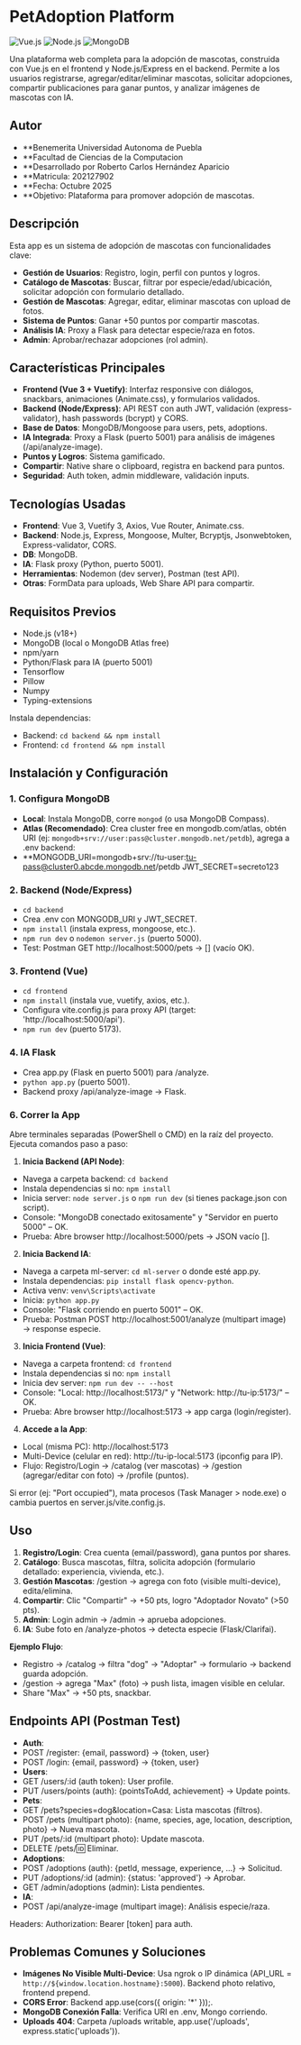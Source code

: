 # PetAdoption Platform

![Vue.js](https://img.shields.io/badge/Vue.js-3.0-green?style=flat&logo=vue.js) ![Node.js](https://img.shields.io/badge/Node.js-18.x-blue?style=flat&logo=node.js) ![MongoDB](https://img.shields.io/badge/MongoDB-6.0-yellow?style=flat&logo=mongodb)

Una plataforma web completa para la adopción de mascotas, construida con Vue.js en el frontend y Node.js/Express en el backend. Permite a los usuarios registrarse, agregar/editar/eliminar mascotas, solicitar adopciones, compartir publicaciones para ganar puntos, y analizar imágenes de mascotas con IA.

## Autor
- **Benemerita Universidad Autonoma de Puebla
- **Facultad de Ciencias de la Computacion
- **Desarrollado por Roberto Carlos Hernández Aparicio   
- **Matricula: 202127902 
- **Fecha: Octubre 2025  
- **Objetivo: Plataforma para promover adopción de mascotas.

## Descripción

Esta app es un sistema de adopción de mascotas con funcionalidades clave:
- **Gestión de Usuarios**: Registro, login, perfil con puntos y logros.
- **Catálogo de Mascotas**: Buscar, filtrar por especie/edad/ubicación, solicitar adopción con formulario detallado.
- **Gestión de Mascotas**: Agregar, editar, eliminar mascotas con upload de fotos.
- **Sistema de Puntos**: Ganar +50 puntos por compartir mascotas.
- **Análisis IA**: Proxy a Flask para detectar especie/raza en fotos.
- **Admin**: Aprobar/rechazar adopciones (rol admin).

## Características Principales

- **Frontend (Vue 3 + Vuetify)**: Interfaz responsive con diálogos, snackbars, animaciones (Animate.css), y formularios validados.
- **Backend (Node/Express)**: API REST con auth JWT, validación (express-validator), hash passwords (bcrypt) y CORS.
- **Base de Datos**: MongoDB/Mongoose para users, pets, adoptions.
- **IA Integrada**: Proxy a Flask (puerto 5001) para análisis de imágenes (/api/analyze-image).
- **Puntos y Logros**: Sistema gamificado.
- **Compartir**: Native share o clipboard, registra en backend para puntos.
- **Seguridad**: Auth token, admin middleware, validación inputs.

## Tecnologías Usadas

- **Frontend**: Vue 3, Vuetify 3, Axios, Vue Router, Animate.css.
- **Backend**: Node.js, Express, Mongoose, Multer, Bcryptjs, Jsonwebtoken, Express-validator, CORS.
- **DB**: MongoDB.
- **IA**: Flask proxy (Python, puerto 5001).
- **Herramientas**: Nodemon (dev server), Postman (test API).
- **Otras**: FormData para uploads, Web Share API para compartir.

## Requisitos Previos

- Node.js (v18+)
- MongoDB (local o MongoDB Atlas free)
- npm/yarn
- Python/Flask para IA (puerto 5001)
- Tensorflow
- Pillow
- Numpy
- Typing-extensions

Instala dependencias:
- Backend: `cd backend && npm install`
- Frontend: `cd frontend && npm install`

## Instalación y Configuración

### 1. Configura MongoDB
- **Local**: Instala MongoDB, corre `mongod` (o usa MongoDB Compass).
- **Atlas (Recomendado)**: Crea cluster free en mongodb.com/atlas, obtén URI (ej: `mongodb+srv://user:pass@cluster.mongodb.net/petdb`), agrega a .env backend:
- **MONGODB_URI=mongodb+srv://tu-user:tu-pass@cluster0.abcde.mongodb.net/petdb JWT_SECRET=secreto123

### 2. Backend (Node/Express)
- `cd backend`
- Crea .env con MONGODB_URI y JWT_SECRET.
- `npm install` (instala express, mongoose, etc.).
- `npm run dev` o `nodemon server.js` (puerto 5000).
- Test: Postman GET http://localhost:5000/pets → [] (vacío OK).

### 3. Frontend (Vue)
- `cd frontend`
- `npm install` (instala vue, vuetify, axios, etc.).
- Configura vite.config.js para proxy API (target: 'http://localhost:5000/api').
- `npm run dev` (puerto 5173).

### 4. IA Flask
- Crea app.py (Flask en puerto 5001) para /analyze.
- `python app.py` (puerto 5001).
- Backend proxy /api/analyze-image → Flask.

### 6. Correr la App
Abre terminales separadas (PowerShell o CMD) en la raíz del proyecto. Ejecuta comandos paso a paso:

1. **Inicia Backend (API Node)**:
 - Navega a carpeta backend: `cd backend`
 - Instala dependencias si no: `npm install`
 - Inicia server: `node server.js` o `npm run dev` (si tienes package.json con script).
 - Console: "MongoDB conectado exitosamente" y "Servidor en puerto 5000" – OK.
 - Prueba: Abre browser http://localhost:5000/pets → JSON vacío [].

2. **Inicia Backend IA**:
 - Navega a carpeta ml-server: `cd ml-server` o donde esté app.py.
 - Instala dependencias: `pip install flask opencv-python`.
 - Activa venv: `venv\Scripts\activate`
 - Inicia: `python app.py`
 - Console: "Flask corriendo en puerto 5001" – OK.
 - Prueba: Postman POST http://localhost:5001/analyze (multipart image) → response especie.

3. **Inicia Frontend (Vue)**:
 - Navega a carpeta frontend: `cd frontend`
 - Instala dependencias si no: `npm install`
 - Inicia dev server: `npm run dev -- --host`
 - Console: "Local: http://localhost:5173/" y "Network: http://tu-ip:5173/" – OK.
 - Prueba: Abre browser http://localhost:5173 → app carga (login/register).

4. **Accede a la App**:
 - Local (misma PC): http://localhost:5173
 - Multi-Device (celular en red): http://tu-ip-local:5173 (ipconfig para IP).
 - Flujo: Registro/Login → /catalog (ver mascotas) → /gestion (agregar/editar con foto) → /profile (puntos).

Si error (ej: "Port occupied"), mata procesos (Task Manager > node.exe) o cambia puertos en server.js/vite.config.js.

## Uso

1. **Registro/Login**: Crea cuenta (email/password), gana puntos por shares.
2. **Catálogo**: Busca mascotas, filtra, solicita adopción (formulario detallado: experiencia, vivienda, etc.).
3. **Gestión Mascotas**: /gestion → agrega con foto (visible multi-device), edita/elimina.
4. **Compartir**: Clic "Compartir" → +50 pts, logro "Adoptador Novato" (>50 pts).
5. **Admin**: Login admin → /admin → aprueba adopciones.
6. **IA**: Sube foto en /analyze-photos → detecta especie (Flask/Clarifai).

**Ejemplo Flujo**:
- Registro → /catalog → filtra "dog" → "Adoptar" → formulario → backend guarda adopción.
- /gestion → agrega "Max" (foto) → push lista, imagen visible en celular.
- Share "Max" → +50 pts, snackbar.

## Endpoints API (Postman Test)

- **Auth**:
- POST /register: {email, password} → {token, user}
- POST /login: {email, password} → {token, user}
- **Users**:
- GET /users/:id (auth token): User profile.
- PUT /users/points (auth): {pointsToAdd, achievement} → Update points.
- **Pets**:
- GET /pets?species=dog&location=Casa: Lista mascotas (filtros).
- POST /pets (multipart photo): {name, species, age, location, description, photo} → Nueva mascota.
- PUT /pets/:id (multipart photo): Update mascota.
- DELETE /pets/:id: Eliminar.
- **Adoptions**:
- POST /adoptions (auth): {petId, message, experience, ...} → Solicitud.
- PUT /adoptions/:id (admin): {status: 'approved'} → Aprobar.
- GET /admin/adoptions (admin): Lista pendientes.
- **IA**:
- POST /api/analyze-image (multipart image): Análisis especie/raza.

Headers: Authorization: Bearer [token] para auth.

## Problemas Comunes y Soluciones

- **Imágenes No Visible Multi-Device**: Usa ngrok o IP dinámica (API_URL = `http://${window.location.hostname}:5000`). Backend photo relativo, frontend prepend.
- **CORS Error**: Backend app.use(cors({ origin: '*' }));.
- **MongoDB Conexión Falla**: Verifica URI en .env, Mongo corriendo.
- **Uploads 404**: Carpeta /uploads writable, app.use('/uploads', express.static('uploads')).
